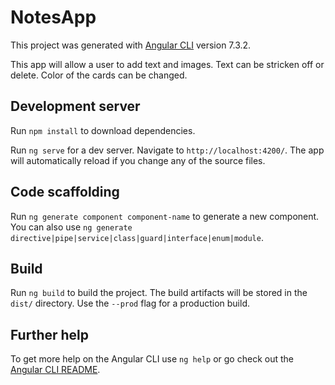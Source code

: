 # NotesApp

This project was generated with [Angular CLI](https://github.com/angular/angular-cli) version 7.3.2.

This app will allow a user to add text and images. Text can be stricken off or delete. Color of the cards can be changed.

## Development server

Run `npm install` to download dependencies.

Run `ng serve` for a dev server. Navigate to `http://localhost:4200/`. The app will automatically reload if you change any of the source files.

## Code scaffolding

Run `ng generate component component-name` to generate a new component. You can also use `ng generate directive|pipe|service|class|guard|interface|enum|module`.

## Build

Run `ng build` to build the project. The build artifacts will be stored in the `dist/` directory. Use the `--prod` flag for a production build.

## Further help

To get more help on the Angular CLI use `ng help` or go check out the [Angular CLI README](https://github.com/angular/angular-cli/blob/master/README.md).
